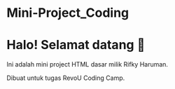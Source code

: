 # Mini-Project_Coding
<!DOCTYPE html>
<html lang="id">
<head>
  <meta charset="UTF-8">
  <title>Mini Project Rifky</title>
</head>
<body>
  <h1>Halo! Selamat datang 👋</h1>
  <p>Ini adalah mini project HTML dasar milik Rifky Haruman.</p>
  <p>Dibuat untuk tugas RevoU Coding Camp.</p>
</body>
</html>
